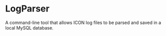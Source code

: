 LogParser
=========

A command-line tool that allows ICON log files to be parsed and saved in a local MySQL database.
